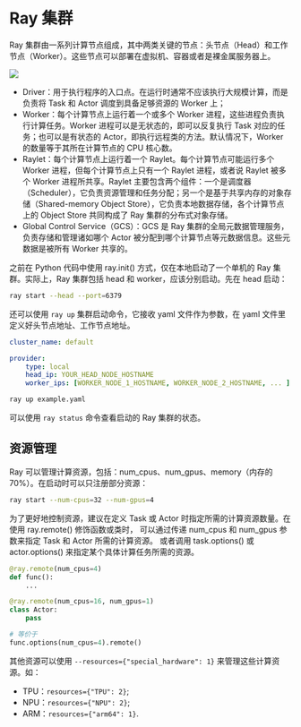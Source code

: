 # Ray 集群

Ray 集群由一系列计算节点组成，其中两类关键的节点：头节点（Head）和工作节点（Worker）。这些节点可以部署在虚拟机、容器或者是裸金属服务器上。

![](/imgs/codes/ray/ray_cluster.jpeg)

- Driver：用于执行程序的入口点。在运行时通常不应该执行大规模计算，而是负责将 Task 和 Actor 调度到具备足够资源的 Worker 上；
- Worker：每个计算节点上运行着一个或多个 Worker 进程，这些进程负责执行计算任务。Worker 进程可以是无状态的，即可以反复执行 Task 对应的任务；也可以是有状态的 Actor，即执行远程类的方法。默认情况下，Worker 的数量等于其所在计算节点的 CPU 核心数。
- Raylet：每个计算节点上运行着一个 Raylet。每个计算节点可能运行多个 Worker 进程，但每个计算节点上只有一个 Raylet 进程，或者说 Raylet 被多个 Worker 进程所共享。Raylet 主要包含两个组件：一个是调度器（Scheduler），它负责资源管理和任务分配；另一个是基于共享内存的对象存储（Shared-memory Object Store），它负责本地数据存储，各个计算节点上的 Object Store 共同构成了 Ray 集群的分布式对象存储。
- Global Control Service（GCS）：GCS 是 Ray 集群的全局元数据管理服务，负责存储和管理诸如哪个 Actor 被分配到哪个计算节点等元数据信息。这些元数据是被所有 Worker 共享的。

之前在 Python 代码中使用 ray.init() 方式，仅在本地启动了一个单机的 Ray 集群。实际上，Ray 集群包括 head 和 worker，应该分别启动。先在 head 启动：

```bash
ray start --head --port=6379
```

还可以使用 `ray up` 集群启动命令，它接收 yaml 文件作为参数，在 yaml 文件里定义好头节点地址、工作节点地址。

```yaml
cluster_name: default

provider:
    type: local
    head_ip: YOUR_HEAD_NODE_HOSTNAME
    worker_ips: [WORKER_NODE_1_HOSTNAME, WORKER_NODE_2_HOSTNAME, ... ]
```

```bash
ray up example.yaml
```

可以使用 `ray status` 命令查看启动的 Ray 集群的状态。

## 资源管理

Ray 可以管理计算资源，包括：num_cpus、num_gpus、memory（内存的70%）。在启动时可以只注册部分资源：

```bash
ray start --num-cpus=32 --num-gpus=4
```

为了更好地控制资源，建议在定义 Task 或 Actor 时指定所需的计算资源数量。在使用 ray.remote() 修饰函数或类时，
可以通过传递 num_cpus 和 num_gpus 参数来指定 Task 和 Actor 所需的计算资源。
或者调用 task.options() 或 actor.options() 来指定某个具体计算任务所需的资源。

```python
@ray.remote(num_cpus=4)
def func():
    ...

@ray.remote(num_cpus=16, num_gpus=1)
class Actor:
    pass

# 等价于
func.options(num_cpus=4).remote()
```

其他资源可以使用 `--resources={"special_hardware": 1}` 来管理这些计算资源。如：
- TPU：`resources={"TPU": 2}`;
- NPU：`resources={"NPU": 2}`;
- ARM：`resources={"arm64": 1}`.

